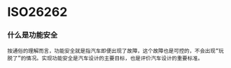# ISO26262

### 什么是功能安全

    按通俗的理解而言，功能安全就是指汽车即便出现了故障，这个故障也是可控的，不会出现“玩脱了”的情况。实现功能安全是汽车设计的主要目标，也是评价汽车设计的重要标准。

